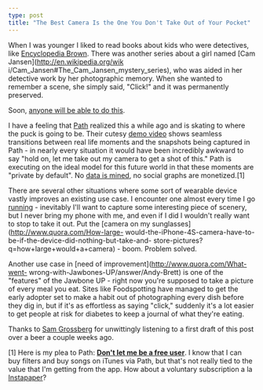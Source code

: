 ```yaml
---
type: post
title: "The Best Camera Is the One You Don't Take Out of Your Pocket"
---
```

When I was younger I liked to read books about kids who were detectives, like
[Encyclopedia Brown](http://en.wikipedia.org/wiki/Encyclopedia_Brown). There
was another series about a girl named [Cam Jansen](http://en.wikipedia.org/wik
i/Cam_Jansen#The_Cam_Jansen_mystery_series), who was aided in her detective
work by her photographic memory. When she wanted to remember a scene, she
simply said, "Click!" and it was permanently preserved.

Soon, [anyone will be able to do
this](http://bits.blogs.nytimes.com/2011/12/18/wearing-your-computer-on-your-sleeve/).

I have a feeling that [Path](http://path.com) realized this a while ago and is
skating to where the puck is going to be. Their cutesy [demo
video](http://www.youtube.com/watch?v=KQwA5tWIMIc) shows seamless transitions
between real life moments and the snapshots being captured in Path - in nearly
every situation it would have been incredibly awkward to say "hold on, let me
take out my camera to get a shot of this." Path is executing on the ideal
model for this future world in that these moments are "private by default". No
[data is mined](http://daringfireball.net/linked/2011/03/25/color-digging), no
social graphs are monetized.[1]

There are several other situations where some sort of wearable device vastly
improves an existing use case. I encounter one almost every time I go
[running](https://twitter.com/#!/andrewpbrett/status/39046414503772160) -
inevitably I'll want to capture some interesting piece of scenery, but I never
bring my phone with me, and even if I did I wouldn't really want to stop to
take it out. Put the [camera on my sunglasses](http://www.quora.com/How-large-
would-the-iPhone-4S-camera-have-to-be-if-the-device-did-nothing-but-take-and-
store-pictures?q=how+large+would+a+camera) - boom. Problem solved.

Another use case in [need of improvement](http://www.quora.com/What-went-
wrong-with-Jawbones-UP/answer/Andy-Brett) is one of the "features" of the
Jawbone UP - right now you're supposed to take a picture of every meal you
eat. Sites like Foodspotting have managed to get the early adopter set to make
a habit out of photographing every dish before they dig in, but if it's as
effortless as saying "click," suddenly it's a lot easier to get people at risk
for diabetes to keep a journal of what they're eating.

Thanks to [Sam Grossberg](http://twitter.com/samgrossberg) for unwittingly
listening to a first draft of this post over a beer a couple weeks ago.

[1] Here is my plea to Path: [**Don't let me be a free
user**](http://blog.pinboard.in/2011/12/don_t_be_a_free_user/). I know that I
can buy filters and buy songs on iTunes via Path, but that's not really tied
to the value that I'm getting from the app. How about a voluntary subscription
a la [Instapaper](http://instapaper.com)?
